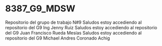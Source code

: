 # 8387_G9_MDSW
Repositorio del grupo de trabajo N#9
Saludos estoy accediendo al repositorio del G9 Ing Jenny Ruiz
Saludos estoy accediendo al repositorio del G9 Juan Francisco Rueda Mesías
Saludos estoy accediendo al repositorio del G9 Michael Andres Coronado Achig 
